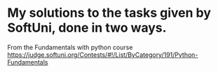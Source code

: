 # My solutions to the tasks given by SoftUni, done in two ways.
From the Fundamentals with python course
https://judge.softuni.org/Contests/#!/List/ByCategory/191/Python-Fundamentals
